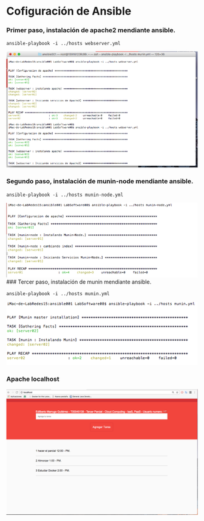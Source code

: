 # Cofiguración de Ansible

### Primer paso, instalación de apache2 mendiante ansible.
```
ansible-playbook -i ../hosts webserver.yml
```
<img src="https://raw.githubusercontent.com/edil-gutierrez/Parcial_3/master/ansible001/Captura%20de%20pantalla%202017-12-01%20a%20las%2012.00.36%20p.m..png" />

### Segundo paso, instalación de munin-node mendiante ansible.
```
ansible-playbook -i ../hosts munin-node.yml
```
<img src="https://raw.githubusercontent.com/edil-gutierrez/Parcial_3/master/ansible001/Captura%20de%20pantalla%202017-12-01%20a%20las%2012.01.05%20p.m..png" />
### Tercer paso, instalación de munin mendiante ansible.

```
ansible-playbook -i ../hosts munin.yml
```
<img src="https://raw.githubusercontent.com/edil-gutierrez/Parcial_3/master/ansible001/Captura%20de%20pantalla%202017-12-01%20a%20las%2012.13.20%20p.m..png" />

### Apache localhost
<img src="https://raw.githubusercontent.com/edil-gutierrez/Parcial_3/master/ansible001/Captura%20de%20pantalla%202017-12-01%20a%20las%2012.01.41%20p.m..png" />
